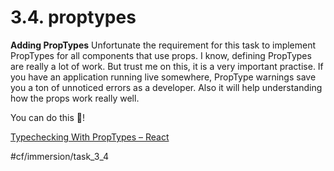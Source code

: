 # 3.4.  proptypes


**Adding PropTypes**
Unfortunate the requirement for this task to implement PropTypes for all components that use props. I know, defining PropTypes are really a lot of work. But trust me on this, it is a very important practise. If you have an application running live somewhere, PropType warnings save you a ton of unnoticed errors as a developer. Also it will help understanding how the props work really well. 

You can do this 💪!


[Typechecking With PropTypes – React](https://reactjs.org/docs/typechecking-with-proptypes.html)

#cf/immersion/task_3_4